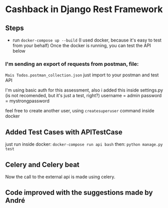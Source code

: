 # Cashback in Django Rest Framework


## Steps
- run ```docker-compose up --build```
  (I used docker, because it's easy to test from your behalf)
Once the docker is running, you can test the API below


### I'm sending an export of requests from postman, file:
```Mais Todos.postman_collection.json```
just import to your postman and test API

I'm using basic auth for this assessment, also i added this inside settings.py
(is not recomended, but it's just a test, right?)
username = admin
password = mystrongpassword

feel free to create another user, using ```createsuperuser``` command inside docker


## Added Test Cases with APITestCase
just run inside docker:
```docker-compose run api bash```
then:
```python manage.py test```

## Celery and Celery beat
Now the call to the external api is made using celery.

## Code improved with the suggestions made by André
